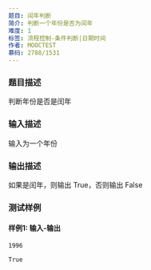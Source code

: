 ```yaml
---
题目: 闰年判断
简介: 判断一个年份是否为闰年
难度: 1
标签: 流程控制-条件判断|日期时间
作者: MOOCTEST
慕码: 2788/1531
---
```


### 题目描述

判断年份是否是闰年

### 输入描述

输入为一个年份

### 输出描述

如果是闰年，则输出 True，否则输出 False

### 测试样例

#### 样例1: 输入-输出

```
1996
```

```
True
```

